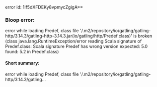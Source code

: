 error id: 1If5dXFDEKy8vpmycZgigA==
### Bloop error:

error while loading Predef, class file '<HOME>/.m2/repository/io/gatling/gatling-http/3.14.3/gatling-http-3.14.3.jar(io/gatling/http/Predef.class)' is broken
(class java.lang.RuntimeException/error reading Scala signature of Predef.class: Scala signature Predef has wrong version
 expected: 5.0
 found: 5.2 in Predef.class)
#### Short summary: 

error while loading Predef, class file '<HOME>/.m2/repository/io/gatling/gatling-http/3.14.3/gatling...